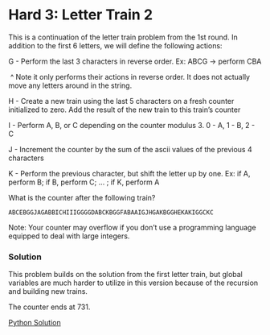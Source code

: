 # Hard 3: Letter Train 2

This is a continuation of the letter train problem from the 1st round. In addition to the first 6 letters, we will define the following actions:

G - Perform the last 3 characters in reverse order. Ex: ABCG -> perform CBA	

​	^ Note it only performs their actions in reverse order. It does not actually move any letters around in the string.

H - Create a new train using the last 5 characters on a fresh counter initialized to zero. Add the result of the new train to this train’s counter

I - Perform A, B, or C depending on the counter modulus 3. 0 - A, 1 - B, 2 - C

J - Increment the counter by the sum of the ascii values of the previous 4 characters

K - Perform the previous character, but shift the letter up by one. Ex: if A, perform B; if B, perform C; ... ; if K, perform A

What is the counter after the following train?

`ABCEBGGJAGABBICHIIIGGGGDABCKBGGFABAAIGJHGAKBGGHEKAKIGGCKC`

Note: Your counter may overflow if you don’t use a programming language equipped to deal with large integers.

### Solution

This problem builds on the solution from the first letter train, but global variables are much harder to utilize in this version because of the recursion and building new trains. 

The counter ends at 731.

[Python Solution](../../resources/letter_train.py) 